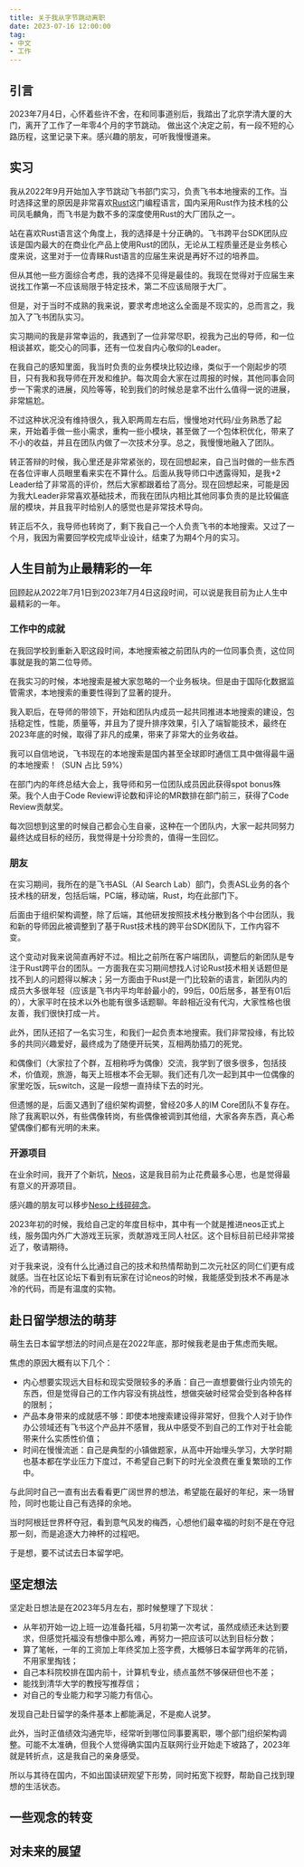 ```yaml
---
title: 关于我从字节跳动离职
date: 2023-07-16 12:00:00
tag:
- 中文
- 工作
---
```

## 引言
2023年7月4日，心怀着些许不舍，在和同事道别后，我踏出了北京学清大厦的大门，离开了工作了一年零4个月的字节跳动。
做出这个决定之前，有一段不短的心路历程，这里记录下来。感兴趣的朋友，可听我慢慢道来。

## 实习
我从2022年9月开始加入字节跳动飞书部门实习，负责飞书本地搜索的工作。当时选择这里的原因是非常喜欢[Rust](https://www.rust-lang.org/)这门编程语言，国内采用Rust作为技术栈的公司凤毛麟角，而飞书是为数不多的深度使用Rust的大厂团队之一。

站在喜欢Rust语言这个角度上，我的选择是十分正确的。飞书跨平台SDK团队应该是国内最大的在商业化产品上使用Rust的团队，无论从工程质量还是业务核心度来说，这里对于一位青睐Rust语言的应届生来说是再好不过的培养皿。

但从其他一些方面综合考虑，我的选择不见得是最佳的。我现在觉得对于应届生来说找工作第一不应该局限于特定技术，第二不应该局限于大厂。

但是，对于当时不成熟的我来说，要求考虑地这么全面是不现实的，总而言之，我加入了飞书团队实习。

实习期间的我是非常幸运的，我遇到了一位非常尽职，视我为己出的导师，和一位相谈甚欢，能交心的同事，还有一位发自内心敬仰的Leader。

在我自己的感知里面，我当时负责的业务模块比较边缘，类似于一个刚起步的项目，只有我和我导师在开发和维护。每次周会大家在过周报的时候，其他同事会同步一下需求的进展，风险等等，轮到我们的时候总是拿不出什么值得一说的进展，非常尴尬。

不过这种状况没有维持很久，我入职两周左右后，慢慢地对代码/业务熟悉了起来，开始着手做一些小需求，重构一些小模块，甚至做了一个包体积优化，带来了不小的收益，并且在团队内做了一次技术分享。总之，我慢慢地融入了团队。

转正答辩的时候，我心里还是非常紧张的，现在回想起来，自己当时做的一些东西在各位评审人员眼里看来实在不算什么。后面从我导师口中透露得知，是我+2 Leader给了非常高的评价，然后大家都跟着给了高分。现在回想起来，可能是因为我大Leader非常喜欢基础技术，而我在团队内相比其他同事负责的是比较偏底层的模块，并且我平时给别人的感觉也是非常技术导向。

转正后不久，我导师也转岗了，剩下我自己一个人负责飞书的本地搜索。又过了一个月，我因为需要回学校完成毕业设计，结束了为期4个月的实习。

## 人生目前为止最精彩的一年
回顾起从2022年7月1日到2023年7月4日这段时间，可以说是我目前为止人生中最精彩的一年。

### 工作中的成就
在我回学校到重新入职这段时间，本地搜索被之前团队内的一位同事负责，这位同事就是我的第二位导师。

在我实习的时候，本地搜索是被大家忽略的一个业务板块。但是由于国际化数据监管需求，本地搜索的重要性得到了显著的提升。

我入职后，在导师的带领下，开始和团队内成员一起共同推进本地搜索的建设，包括稳定性，性能，质量等，并且为了提升排序效果，引入了端智能技术，最终在2023年底的时候，取得了非凡的成果，带来了非常大的业务收益。

我可以自信地说，飞书现在的本地搜索是国内甚至全球即时通信工具中做得最牛逼的本地搜索！（SUN 占比 59%）

在部门内的年终总结大会上，我导师和另一位团队成员因此获得spot bonus殊荣。我个人由于Code Review评论数和评论的MR数排在部门前三，获得了Code Review贡献奖。

每次回想到这里的时候自己都会心生自豪，这种在一个团队内，大家一起共同努力最终达成目标的经历，我觉得是十分珍贵的，值得一生回忆。

### 朋友
在实习期间，我所在的是飞书ASL（AI Search Lab）部门，负责ASL业务的各个技术栈的研发，包括后端，PC端，移动端，Rust，均在此部门下。

后面由于组织架构调整，除了后端，其他研发按照技术栈分散到各个中台团队，我和新的导师因此被调整到了基于Rust技术栈的跨平台SDK团队下，工作内容不变。

这个变动对我来说简直再好不过。相比之前所在客户端团队，调整后的新团队是专注于Rust跨平台的团队。一方面我在实习期间想找人讨论Rust技术相关话题但是找不到人的问题得以解决；另一方面由于Rust是一门比较新的语言，新团队内的成员大多很年轻（应该是飞书内平均年龄最小的，99后，00后居多，甚至有01后的），大家平时在技术以外也能有很多话题聊。年龄相近没有代沟，大家性格也很友善，我们很快打成一片。

此外，团队还招了一名实习生，和我们一起负责本地搜索。我们非常投缘，有比较多的共同兴趣爱好，最终成为了随便开玩笑，互相两肋插刀的死党。

和偶像们（大家拉了个群，互相称呼为偶像）交流，我学到了很多很多，包括技术，价值观，旅游，每天上班根本不会无聊。我们还有几次一起到其中一位偶像的家里吃饭，玩switch，这是一段想一直持续下去的时光。

但遗憾的是，后面又遇到了组织架构调整，曾经20多人的IM Core团队不复存在。除了我离职以外，有些偶像转岗，有些偶像被调到其他组，大家各奔东西，真心希望偶像们都有光明的未来。

### 开源项目
在业余时间，我开了个新坑，[Neos](https://github.com/DarkNeos/neos-ts)，这是我目前为止花费最多心思，也是觉得最有意义的开源项目。

感兴趣的朋友可以移步[Neso上线碎碎念](https://doc.neos.moe/blog/)。

2023年初的时候，我给自己定的年度目标中，其中有一个就是推进neos正式上线，服务国内外广大游戏王玩家，贡献游戏王同人社区。这个目标目前已经非常接近了，敬请期待。

对于我来说，没有什么比通过自己的技术和热情帮助到二次元社区的同仁们更有成就感。当在社区论坛下看到有玩家在讨论neos的时候，我能感受到技术不再是冰冷的代码，而是有温度的实物。

## 赴日留学想法的萌芽
萌生去日本留学想法的时间点是在2022年底，那时候我老是由于焦虑而失眠。

焦虑的原因大概有以下几个：
- 内心想要实现远大目标和现实受限较多的矛盾：自己一直想要做行业内领先的东西，但是觉得自己的工作内容没有挑战性，想做突破时经常会受到各种各样的限制；
- 产品本身带来的成就感不够：即使本地搜索建设得非常好，但我个人对于协作办公领域还有飞书这个产品并不感冒，我从中感受不到自己的工作对于社会能带来什么实质性价值；
- 时间在慢慢流逝：自己是典型的小镇做题家，从高中开始埋头学习，大学时期也基本都在学业压力下度过，不希望自己剩下的时光全浪费在重复繁琐的工作中。

与此同时自己一直有出去看看更广阔世界的想法，希望能在最好的年纪，来一场冒险，同时也能让自己有选择的余地。

当时阿根廷世界杯夺冠，看到意气风发的梅西，心想他们最幸福的时刻不是在夺冠那一刻，而是追逐大力神杯的过程吧。

于是想，要不试试去日本留学吧。

## 坚定想法
坚定赴日想法是在2023年5月左右，那时候整理了下现状：
- 从年初开始一边上班一边准备托福，5月初第一次考试，虽然成绩还未达到要求，但感觉托福没有想像中那么难，再努力一把应该可以达到目标分数；
- 算了笔帐，一年的工资加上年终奖加上签字费，大概够日本留学两年的花销，不用家里掏钱；
- 自己本科院校排在国内前十，计算机专业，绩点虽然不够保研但也不差；
- 能找到清华大学的教授写推荐信；
- 对自己的专业能力和学习能力有信心。

发现自己赴日留学的条件基本上都能满足，不是痴人说梦。

此外，当时正值绩效沟通完毕，经常听到哪位同事要离职，哪个部门组织架构调整。可能不太准确，但我个人觉得确实国内互联网行业开始走下坡路了，2023年就是转折点，这是我自己的亲身感受。

所以与其待在国内，不如出国读研观望下形势，同时拓宽下视野，帮助自己找到理想的生活状态。

## 一些观念的转变

## 对未来的展望
